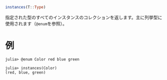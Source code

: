 ```julia
instances(T::Type)
```

指定された型のすべてのインスタンスのコレクションを返します。主に列挙型に使用されます（`@enum`を参照）。

# 例

```jldoctest
julia> @enum Color red blue green

julia> instances(Color)
(red, blue, green)
```
